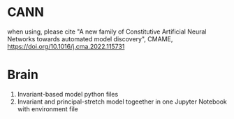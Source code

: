 # CANN
when using, please cite "A new family of Constitutive Artificial Neural Networks towards automated model discovery", CMAME, https://doi.org/10.1016/j.cma.2022.115731

# Brain
1. Invariant-based model python files
2. Invariant and principal-stretch model togeether in one Jupyter Notebook with environment file
